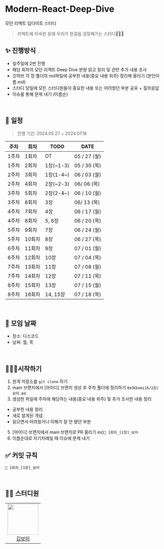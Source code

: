 # Modern-React-Deep-Dive
모던 리액트 딥다이트 스터디

> 리액트에 미숙한 응애 우리가 한걸음 성장해가는 스터디🏃🏻‍♀️ 

## ✨ 진행방식
- 일주일에 2번 진행
- 해당 회차의 모던 리액트 Deep Dive 분량 읽고 정리 및 관련 추가 내용 조사
- 깃허브 각 장 폴더의 md파일에 공부한 내용(중요 내용 위주) 정리해 올리기 (본인이름.md)
- 스터디 당일에 모든 스터디원들이 중요한 내용 또는 어려웠던 부분 공유 + 질의응답
- 이슈를 통해 문제 내기 (이름순) 

<br />

## 📅 일정

> 진행 기간: 2024.05.27 ~ 2024.07.18

| 주차 | 회차 | TODO | DATE |
| --- | --- | --- | --- |
| 1주차 | 1회차 | OT | 05 / 27 (월) |
| 1주차 | 2회차 | 1장(~1-3) | 05 / 30 (목) |
| 2주차 | 3회차 | 1장(1-4~) | 06 / 03 (월) |
| 2주차 | 4회차 | 2장(~2-3) | 06/ 06 (목) |
| 3주차 | 5회차 | 2장(2-4~) | 06 / 10 (월) |
| 3주차 | 6회차 | 3장 | 06/ 13 (목) |
| 4주차 | 7회차 | 4장 | 06 / 17 (월) |
| 4주차 | 8회차 | 5, 6장 | 06 / 20 (목) |
| 5주차 | 9회차 | 7장 | 06 / 24 (월) |
| 5주차 | 10회차 | 8장 | 06 / 27 (목) |
| 6주차 | 11회차 | 9장 | 07 / 01 (월) |
| 6주차 | 12회차 | 10장 | 07 / 04 (목) |
| 7주차 | 13회차 | 11장 | 07 / 08 (월) |
| 7주차 | 14회차 | 12장 | 07 / 11 (목) |
| 8주차 | 15회차 | 13장 | 07 / 15 (월) |
| 8주차 | 16회차 | 14, 15장 | 07 / 18 (목) |

<br />

## 📌 모임 날짜
- 장소: 디스코드 
- 날짜: 월, 목

<br />

## 🏃🏻‍♀️시작하기
1. 원격 저장소를 `git clone` 하기
2. main 브랜치에서 [아이디] 브랜치 생성 후 주차 폴더에 정리하기 ex)`Kbomi16/1장/보미.md`
3. 생성한 파일에 주차에 해당하는 내용(중요 내용 위주) 및 추가 조사한 내용 정리
  - 공부한 내용 정리
  - 새로 알게된 개념
  - 읽으면서 어려웠거나 이해가 잘 안 됐던 부분
5. [아이디] 브랜치에서 main 브랜치로 PR 올리기 ex)`📝 1회차_[1장]_보미` 
6. 이름순대로 자기차례일 때 이슈에 문제 내기

## ✅ 커밋 규칙
```
📝 1회차_[1장]_보미
```


<br />

## 🧑‍💻 스터디원

<table>
  <tr height="120px">
    <td align="center">
      <a href="https://github.com/Kbomi16"><img height="100px" width="100px" src="https://avatars.githubusercontent.com/u/88658551?v=4"/></a>
      <br />
      <a href="https://github.com/Kbomi16">김보미</a>
    </td>
  </tr>
</table>
